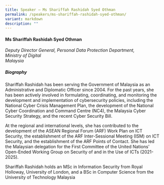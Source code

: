 ```yaml
---
title: Speaker – Ms Shariffah Rashidah Syed Othman
permalink: /speakers/ms-shariffah-rashidah-syed-othman/
variant: markdown
description: ""
---
```

#### **Ms Shariffah Rashidah Syed Othman**

*Deputy Director General, Personal Data Protection Department, <br>Ministry of Digital<br>Malaysia*

##### **Biography**
Shariffah Rashidah has been serving the Government of Malaysia as an Administrative and Diplomatic Officer
since 2004. For the past years, she has been actively involved in formulating, coordinating, and monitoring the
development and implementation of cybersecurity policies, including the National Cyber Crisis Management
Plan, the development of the National Cyber Coordination and Command Centre (NC4), the Malaysia Cyber
Security Strategy, and the recent Cyber Security Bill.

At the regional and international levels, she has contributed to the development of the ASEAN Regional Forum
(ARF) Work Plan on ICT Security, the establishment of the ARF Inter-Sessional Meeting (ISM) on ICT Security,
and the establishment of the ARF Points of Contact. She has led the Malaysian delegation for the First
Committee of the United Nations' Open-Ended Working Group on Security of and in the Use of ICTs
(2021-2025).

Shariffah Rashidah holds an MSc in Information Security from Royal Holloway, University of London, and a BSc in Computer Science from the University of Technology Malaysia
